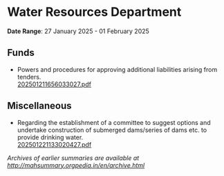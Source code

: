 # Water Resources Department

**Date Range**: 27 January 2025 - 01 February 2025


## Funds
- Powers and procedures for approving additional liabilities arising from tenders.\
  [202501211656033027.pdf](https://gr.maharashtra.gov.in/Site/Upload/Government%20Resolutions/English/202501211656033027.pdf)

## Miscellaneous
- Regarding the establishment of a committee to suggest options and undertake construction of submerged dams/series of dams etc. to provide drinking water.\
  [202501221133020427.pdf](https://gr.maharashtra.gov.in/Site/Upload/Government%20Resolutions/English/202501221133020427.pdf)


*Archives of earlier summaries are available at http://mahsummary.orgpedia.in/en/archive.html*
